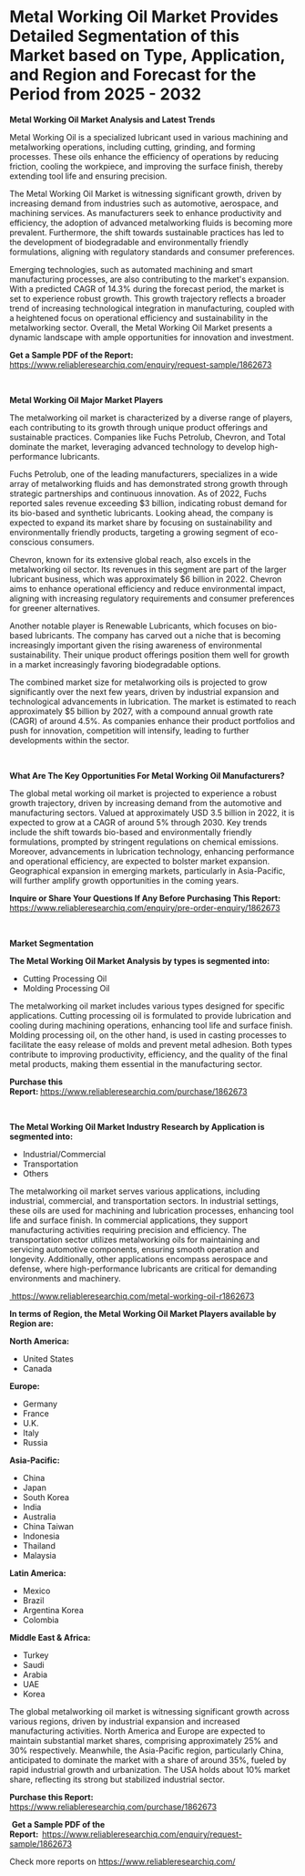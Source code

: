 <p><h1>Metal Working Oil Market Provides Detailed Segmentation of this Market based on Type, Application, and Region and Forecast for the Period from 2025 - 2032</h1></p><p><strong>Metal Working Oil Market Analysis and Latest Trends</strong></p>
<p><p>Metal Working Oil is a specialized lubricant used in various machining and metalworking operations, including cutting, grinding, and forming processes. These oils enhance the efficiency of operations by reducing friction, cooling the workpiece, and improving the surface finish, thereby extending tool life and ensuring precision.</p><p>The Metal Working Oil Market is witnessing significant growth, driven by increasing demand from industries such as automotive, aerospace, and machining services. As manufacturers seek to enhance productivity and efficiency, the adoption of advanced metalworking fluids is becoming more prevalent. Furthermore, the shift towards sustainable practices has led to the development of biodegradable and environmentally friendly formulations, aligning with regulatory standards and consumer preferences.</p><p>Emerging technologies, such as automated machining and smart manufacturing processes, are also contributing to the market's expansion. With a predicted CAGR of 14.3% during the forecast period, the market is set to experience robust growth. This growth trajectory reflects a broader trend of increasing technological integration in manufacturing, coupled with a heightened focus on operational efficiency and sustainability in the metalworking sector. Overall, the Metal Working Oil Market presents a dynamic landscape with ample opportunities for innovation and investment.</p></p>
<p><strong>Get a Sample PDF of the Report:&nbsp;</strong> <a href="https://www.reliableresearchiq.com/enquiry/request-sample/1862673?utm_campaign=2212&utm_medium=2&utm_source=Github&utm_content=ia&utm_term=31032025&utm_id=metal-working-oil">https://www.reliableresearchiq.com/enquiry/request-sample/1862673</a></p>
<p>&nbsp;</p>
<p><strong>Metal Working Oil Major Market Players</strong></p>
<p><p>The metalworking oil market is characterized by a diverse range of players, each contributing to its growth through unique product offerings and sustainable practices. Companies like Fuchs Petrolub, Chevron, and Total dominate the market, leveraging advanced technology to develop high-performance lubricants.</p><p>Fuchs Petrolub, one of the leading manufacturers, specializes in a wide array of metalworking fluids and has demonstrated strong growth through strategic partnerships and continuous innovation. As of 2022, Fuchs reported sales revenue exceeding $3 billion, indicating robust demand for its bio-based and synthetic lubricants. Looking ahead, the company is expected to expand its market share by focusing on sustainability and environmentally friendly products, targeting a growing segment of eco-conscious consumers.</p><p>Chevron, known for its extensive global reach, also excels in the metalworking oil sector. Its revenues in this segment are part of the larger lubricant business, which was approximately $6 billion in 2022. Chevron aims to enhance operational efficiency and reduce environmental impact, aligning with increasing regulatory requirements and consumer preferences for greener alternatives.</p><p>Another notable player is Renewable Lubricants, which focuses on bio-based lubricants. The company has carved out a niche that is becoming increasingly important given the rising awareness of environmental sustainability. Their unique product offerings position them well for growth in a market increasingly favoring biodegradable options. </p><p>The combined market size for metalworking oils is projected to grow significantly over the next few years, driven by industrial expansion and technological advancements in lubrication. The market is estimated to reach approximately $5 billion by 2027, with a compound annual growth rate (CAGR) of around 4.5%. As companies enhance their product portfolios and push for innovation, competition will intensify, leading to further developments within the sector.</p></p>
<p>&nbsp;</p>
<p><strong>What Are The Key Opportunities For Metal Working Oil Manufacturers?</strong></p>
<p><p>The global metal working oil market is projected to experience a robust growth trajectory, driven by increasing demand from the automotive and manufacturing sectors. Valued at approximately USD 3.5 billion in 2022, it is expected to grow at a CAGR of around 5% through 2030. Key trends include the shift towards bio-based and environmentally friendly formulations, prompted by stringent regulations on chemical emissions. Moreover, advancements in lubrication technology, enhancing performance and operational efficiency, are expected to bolster market expansion. Geographical expansion in emerging markets, particularly in Asia-Pacific, will further amplify growth opportunities in the coming years.</p></p>
<p><strong>Inquire or Share Your Questions If Any Before Purchasing This Report:</strong> <a href="https://www.reliableresearchiq.com/enquiry/pre-order-enquiry/1862673?utm_campaign=2212&utm_medium=2&utm_source=Github&utm_content=ia&utm_term=31032025&utm_id=metal-working-oil">https://www.reliableresearchiq.com/enquiry/pre-order-enquiry/1862673</a></p>
<p>&nbsp;</p>
<p><strong>Market Segmentation</strong></p>
<p><strong>The Metal Working Oil Market Analysis by types is segmented into:</strong></p>
<p><ul><li>Cutting Processing Oil</li><li>Molding Processing Oil</li></ul></p>
<p><p>The metalworking oil market includes various types designed for specific applications. Cutting processing oil is formulated to provide lubrication and cooling during machining operations, enhancing tool life and surface finish. Molding processing oil, on the other hand, is used in casting processes to facilitate the easy release of molds and prevent metal adhesion. Both types contribute to improving productivity, efficiency, and the quality of the final metal products, making them essential in the manufacturing sector.</p></p>
<p><strong>Purchase this Report:&nbsp;</strong><a href="https://www.reliableresearchiq.com/purchase/1862673?utm_campaign=2212&utm_medium=2&utm_source=Github&utm_content=ia&utm_term=31032025&utm_id=metal-working-oil">https://www.reliableresearchiq.com/purchase/1862673</a></p>
<p>&nbsp;</p>
<p><strong>The Metal Working Oil Market Industry Research by Application is segmented into:</strong></p>
<p><ul><li>Industrial/Commercial</li><li>Transportation</li><li>Others</li></ul></p>
<p><p>The metalworking oil market serves various applications, including industrial, commercial, and transportation sectors. In industrial settings, these oils are used for machining and lubrication processes, enhancing tool life and surface finish. In commercial applications, they support manufacturing activities requiring precision and efficiency. The transportation sector utilizes metalworking oils for maintaining and servicing automotive components, ensuring smooth operation and longevity. Additionally, other applications encompass aerospace and defense, where high-performance lubricants are critical for demanding environments and machinery.</p></p>
<p><a href="https://www.reliableresearchiq.com/metal-working-oil-r1862673?utm_campaign=2212&utm_medium=2&utm_source=Github&utm_content=ia&utm_term=31032025&utm_id=metal-working-oil">&nbsp;https://www.reliableresearchiq.com/metal-working-oil-r1862673</a></p>
<p><strong>In terms of Region, the Metal Working Oil Market Players available by Region are:</strong></p>
<p>
    <p> <strong> North America: </strong>
        <ul>
            <li>United States</li>
            <li>Canada</li>
        </ul>
        </p> 
    <p> <strong> Europe: </strong>
        <ul>
            <li>Germany</li>
            <li>France</li>
            <li>U.K.</li>
            <li>Italy</li>
            <li>Russia</li>
        </ul>
        </p> 
    <p> <strong> Asia-Pacific: </strong>
        <ul>
            <li>China</li>
            <li>Japan</li>
            <li>South Korea</li>
            <li>India</li>
            <li>Australia</li>
            <li>China Taiwan</li>
            <li>Indonesia</li>
            <li>Thailand</li>
            <li>Malaysia</li>
        </ul>
        </p> 
    <p> <strong> Latin America: </strong>
        <ul>
            <li>Mexico</li>
            <li>Brazil</li>
            <li>Argentina Korea</li>
            <li>Colombia</li>
        </ul>
        </p> 
    <p> <strong> Middle East & Africa: </strong>
        <ul>
            <li>Turkey</li>
            <li>Saudi</li>
            <li>Arabia</li>
            <li>UAE</li>
            <li>Korea</li>
        </ul>
    </p>
    </p>
<p><p>The global metalworking oil market is witnessing significant growth across various regions, driven by industrial expansion and increased manufacturing activities. North America and Europe are expected to maintain substantial market shares, comprising approximately 25% and 30% respectively. Meanwhile, the Asia-Pacific region, particularly China, anticipated to dominate the market with a share of around 35%, fueled by rapid industrial growth and urbanization. The USA holds about 10% market share, reflecting its strong but stabilized industrial sector.</p></p>
<p><strong>Purchase this Report: </strong><a href="https://www.reliableresearchiq.com/purchase/1862673?utm_campaign=2212&utm_medium=2&utm_source=Github&utm_content=ia&utm_term=31032025&utm_id=metal-working-oil">https://www.reliableresearchiq.com/purchase/1862673</a></p>
<p>&nbsp;<strong>Get a Sample PDF of the Report:&nbsp;&nbsp;</strong><a href="https://www.reliableresearchiq.com/enquiry/request-sample/1862673?utm_campaign=2212&utm_medium=2&utm_source=Github&utm_content=ia&utm_term=31032025&utm_id=metal-working-oil">https://www.reliableresearchiq.com/enquiry/request-sample/1862673</a></p>
<p><strong></strong></p>
<p>Check more reports on <a href="https://www.reliableresearchiq.com/?utm_campaign=2212&utm_medium=2&utm_source=Github&utm_content=ia&utm_term=31032025&utm_id=metal-working-oil">https://www.reliableresearchiq.com/</a></p>
